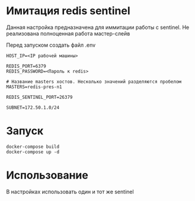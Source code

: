 # Имитация redis sentinel

Данная настройка предназначена для иммитации работы с sentinel. Не реализована полноценная работа мастер-слейв

Перед запуском создать файл .env

```
HOST_IP=<IP рабочей машины>

REDIS_PORT=6379
REDIS_PASSWORD=<Пароль к redis>

# Название masters хостов. Несколько значений разделяются пробелом 
MASTERS=redis-pres-n1

REDIS_SENTINEL_PORT=26379

SUBNET=172.50.1.0/24
```

# Запуск

```
docker-compose build
docker-compose up -d
```

# Использование

В настройках использовать один и тот же sentinel 